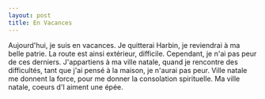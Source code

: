 ```yaml
---
layout: post
title: En Vacances
---
```


Aujourd'hui, je suis en vacances. Je quitterai Harbin, je reviendrai à ma belle patrie. La route est ainsi extérieur, difficile. Cependant, je n'ai pas peur de ces derniers. J'appartiens à ma ville natale, quand je rencontre des difficultés, tant que j'ai pensé à la maison, je n'aurai pas peur. Ville natale me donnent la force, pour me donner la consolation spirituelle. Ma ville natale, coeurs d'I aiment une épée.
